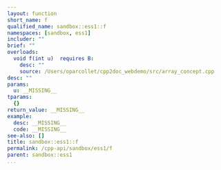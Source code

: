 ```yaml
---
layout: function
short_name: f
qualified_name: sandbox::ess1::f
namespaces: [sandbox, ess1]
includer: ""
brief: ""
overloads:
  void f(int u)  requires B:
    desc: ""
    source: /Users/oparcollet/cpp2doc_webdemo/src/array_concept.cpp
desc: ""
params:
  u: __MISSING__
tparams:
  {}
return_value: __MISSING__
example:
  desc: __MISSING__
  code: __MISSING__
see-also: []
title: sandbox::ess1::f
permalink: /cpp-api/sandbox/ess1/f
parent: sandbox::ess1
...
```



